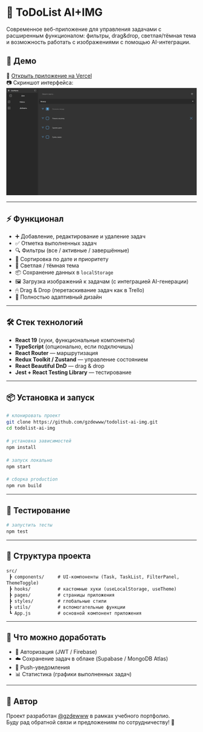 # 📝 ToDoList AI+IMG

Современное веб-приложение для управления задачами с расширенным функционалом: фильтры, drag&drop, светлая/тёмная тема и возможность работать с изображениями с помощью AI-интеграции.  

## 🚀 Демо  
🔗 [Открыть приложение на Vercel](https://your-vercel-link.vercel.app)  
📷 Скриншот интерфейса:  
![ToDoList Screenshot](./public/screenshot.png)  

---

## ⚡ Функционал

- ➕ Добавление, редактирование и удаление задач  
- ✅ Отметка выполненных задач  
- 🔍 Фильтры (все / активные / завершённые)  
- 📂 Сортировка по дате и приоритету  
- 🎨 Светлая / тёмная тема  
- 📦 Сохранение данных в `localStorage`  
- 🖼 Загрузка изображений к задачам (с интеграцией AI-генерации)  
- 🖱 Drag & Drop (перетаскивание задач как в Trello)  
- 📱 Полностью адаптивный дизайн  

---

## 🛠️ Стек технологий

- **React 19** (хуки, функциональные компоненты)  
- **TypeScript** (опционально, если подключишь)  
- **React Router** — маршрутизация  
- **Redux Toolkit / Zustand** — управление состоянием  
- **React Beautiful DnD** — drag & drop  
- **Jest + React Testing Library** — тестирование  

---

## 📦 Установка и запуск

```bash
# клонировать проект
git clone https://github.com/gzdewww/todolist-ai-img.git
cd todolist-ai-img

# установка зависимостей
npm install

# запуск локально
npm start

# сборка production
npm run build
```

---

## 🧪 Тестирование

```bash
# запустить тесты
npm test
```

---

## 📂 Структура проекта

```
src/
 ┣ components/     # UI-компоненты (Task, TaskList, FilterPanel, ThemeToggle)
 ┣ hooks/          # кастомные хуки (useLocalStorage, useTheme)
 ┣ pages/          # страницы приложения
 ┣ styles/         # глобальные стили
 ┣ utils/          # вспомогательные функции
 ┗ App.js          # основной компонент приложения
```

---

## 📌 Что можно доработать

- 🔑 Авторизация (JWT / Firebase)  
- ☁️ Сохранение задач в облаке (Supabase / MongoDB Atlas)  
- 🔔 Push-уведомления  
- 📊 Статистика (графики выполненных задач)  

---

## 👤 Автор

Проект разработан [@gzdewww](https://github.com/gzdewww) в рамках учебного портфолио.  
Буду рад обратной связи и предложениям по сотрудничеству! 🚀  
